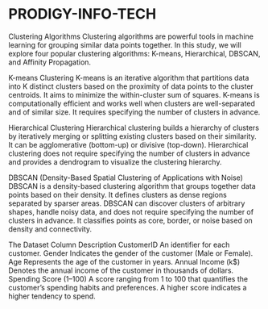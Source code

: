 # PRODIGY-INFO-TECH
Clustering Algorithms
Clustering algorithms are powerful tools in machine learning for grouping similar data points together. In this study, we will explore four popular clustering algorithms: K-means, Hierarchical, DBSCAN, and Affinity Propagation.

K-means Clustering
K-means is an iterative algorithm that partitions data into K distinct clusters based on the proximity of data points to the cluster centroids. It aims to minimize the within-cluster sum of squares. K-means is computationally efficient and works well when clusters are well-separated and of similar size. It requires specifying the number of clusters in advance.

Hierarchical Clustering
Hierarchical clustering builds a hierarchy of clusters by iteratively merging or splitting existing clusters based on their similarity. It can be agglomerative (bottom-up) or divisive (top-down). Hierarchical clustering does not require specifying the number of clusters in advance and provides a dendrogram to visualize the clustering hierarchy.

DBSCAN (Density-Based Spatial Clustering of Applications with Noise)
DBSCAN is a density-based clustering algorithm that groups together data points based on their density. It defines clusters as dense regions separated by sparser areas. DBSCAN can discover clusters of arbitrary shapes, handle noisy data, and does not require specifying the number of clusters in advance. It classifies points as core, border, or noise based on density and connectivity.

The Dataset
Column	Description
CustomerID	An identifier for each customer.
Gender	Indicates the gender of the customer (Male or Female).
Age	Represents the age of the customer in years.
Annual Income (k$)	Denotes the annual income of the customer in thousands of dollars.
Spending Score (1–100)	A score ranging from 1 to 100 that quantifies the customer’s spending habits and preferences. A higher score indicates a higher tendency to spend.
